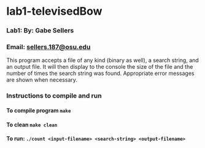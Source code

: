 # lab1-televisedBow

### Lab1: By: Gabe Sellers
### Email: sellers.187@osu.edu

This program accepts a file of any kind (binary as well), a search string, and an output file. It will then display to the console the size of the file and the number of times the search string was found. Appropriate error messages are shown when necessary. 


### Instructions to compile and run
#### To compile program `make`
#### To clean `make clean`
#### To run: `./count <input-filename> <search-string> <output-filename>`
